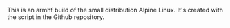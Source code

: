 This is an armhf build of the small distribution Alpine Linux.
It's created with the script in the Github repository.
